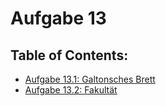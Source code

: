 # Aufgabe 13

## Table of Contents:

- [Aufgabe 13.1: Galtonsches Brett](Galtonsches%20Brett)
- [Aufgabe 13.2: Fakultät](Fakultät)
